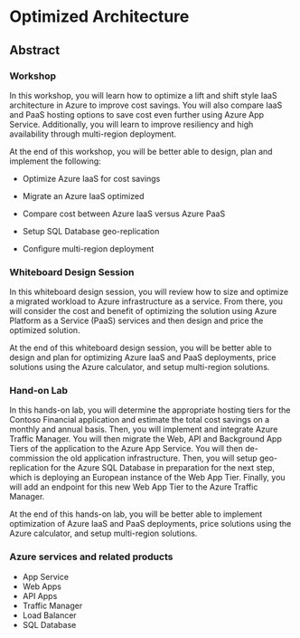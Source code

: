# Optimized Architecture

## Abstract

### Workshop

In this workshop, you will learn how to optimize a lift and shift
style IaaS architecture in Azure to improve cost savings. You will also
compare IaaS and PaaS hosting options to save cost even further using
Azure App Service. Additionally, you will learn to improve
resiliency and high availability through multi-region deployment.

At the end of this workshop, you will be better able to design, plan and implement the following:

-   Optimize Azure IaaS for cost savings

-   Migrate an Azure IaaS optimized

-   Compare cost between Azure IaaS versus Azure PaaS

-   Setup SQL Database geo-replication

-   Configure multi-region deployment


### Whiteboard Design Session

In this whiteboard design session, you will review how to size and optimize a migrated workload to Azure infrastructure as a service. From there, you will consider the cost and benefit of optimizing the solution using Azure Platform as a Service (PaaS) services and then design and price the optimized solution.

At the end of this whiteboard design session, you will be better able to design and plan for optimizing Azure IaaS and PaaS deployments, price solutions using the Azure calculator, and setup multi-region solutions. 


### Hand-on Lab

In this hands-on lab, you will determine the appropriate hosting tiers for the Contoso Financial application
and estimate the total cost savings on a monthly and annual basis. Then, you will implement
and integrate Azure Traffic Manager. You will then migrate the Web, API and Background App Tiers of the application to the Azure App Service. You will then de-commission the old application infrastructure. Then, you will setup geo-replication for the Azure SQL Database in preparation for the next step, which is deploying an European instance of the Web App Tier. Finally, you will add an endpoint for this new Web App Tier to the Azure Traffic Manager.  

At the end of this hands-on lab, you will be better able to implement optimization of Azure IaaS and PaaS deployments, price solutions using the Azure calculator, and setup multi-region solutions. 


### Azure services and related products
- App Service
- Web Apps
- API Apps
- Traffic Manager
- Load Balancer 
- SQL Database

